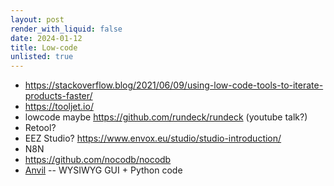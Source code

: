 ```yaml
---
layout: post
render_with_liquid: false
date: 2024-01-12
title: Low-code
unlisted: true
---
```


- <https://stackoverflow.blog/2021/06/09/using-low-code-tools-to-iterate-products-faster/>
- <https://tooljet.io/>
- lowcode maybe <https://github.com/rundeck/rundeck> (youtube talk?)
- Retool?
- EEZ Studio? <https://www.envox.eu/studio/studio-introduction/>
- N8N
- <https://github.com/nocodb/nocodb>
- [Anvil](https://anvil.works/) -- WYSIWYG GUI + Python code
